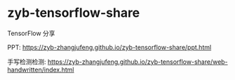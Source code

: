 # zyb-tensorflow-share

TensorFlow 分享

PPT: https://zyb-zhangjufeng.github.io/zyb-tensorflow-share/ppt.html

手写检测检测: https://zyb-zhangjufeng.github.io/zyb-tensorflow-share/web-handwritten/index.html
